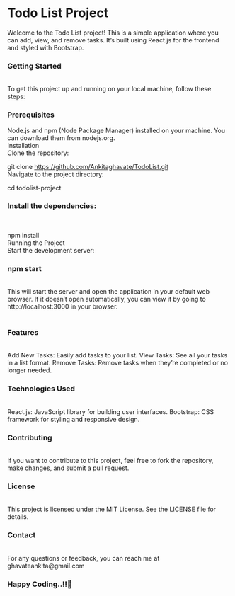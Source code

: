 <h1>Todo List Project</h1>
Welcome to the Todo List project! This is a simple application where you can add, view, and remove tasks. It’s built using React.js for the frontend and styled with Bootstrap.<br>

<h3>Getting Started</h3><br>
To get this project up and running on your local machine, follow these steps:<br>

<h3>Prerequisites</h3>
Node.js and npm (Node Package Manager) installed on your machine. You can download them from nodejs.org.<br>
Installation<br>
Clone the repository:

git clone https://github.com/Ankitaghavate/TodoList.git<br>
Navigate to the project directory:

cd todolist-project<br>
<h3>Install the dependencies:</h3><br>

npm install<br>
Running the Project<br>
Start the development server:<br>

<h3>npm start</h3><br>
This will start the server and open the application in your default web browser. If it doesn’t open automatically, you can view it by going to http://localhost:3000 in your browser.<br><br>

<h3>Features</h3><br>
Add New Tasks: Easily add tasks to your list.
View Tasks: See all your tasks in a list format.
Remove Tasks: Remove tasks when they’re completed or no longer needed.<br>
<h3>Technologies Used</h3><br>
React.js: JavaScript library for building user interfaces.
Bootstrap: CSS framework for styling and responsive design.<br>
<h3>Contributing</h3><br>
If you want to contribute to this project, feel free to fork the repository, make changes, and submit a pull request.<br>

<h3>License</h3><br>
This project is licensed under the MIT License. See the LICENSE file for details.<br>

<h3>Contact</h3><br>
For any questions or feedback, you can reach me at ghavateankita@gmail.com
<br>
<h3>Happy Coding..!!💫 </h3>
 
 

